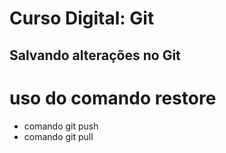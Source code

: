 #  Curso Digital: Git
## Salvando alterações no Git
# uso do comando restore
* comando git push
* comando git pull
